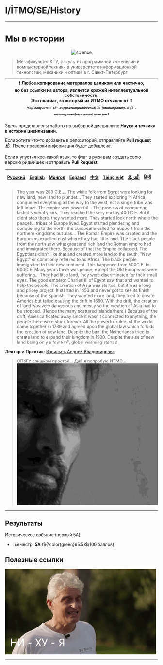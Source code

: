 # I/İTMO/SE/History

---
# Мы в истории
<p align="center">
    <img src="https://media1.tenor.com/m/b6ly4VU5fGEAAAAC/science-scientist.gif" alt="science"/>
</p>

> Мегафакультет КТУ, факультет программной инженерии и компьютерной техники в университете информационной технологии, механики и оптики в г. Санкт-Петербург

| :exclamation: <b>Любое копирование материалов целиком или частично,<br>но без ссылки на автора, является кражей интеллектуальной собственности.<br>Это плагиат, за который из ИТМО отчисляют.</b> :exclamation:<br><sub><sup><i>(ещё получите 1-(2’’-гидроксилциклогексил)-3-[аминопропил]-4-[3’-аминопропил]пиперазин)-ы от нас)</sup></sub></b> |
|---------------------------------------------------------------------------------------------------------------------------------------------------------------------------------------------------------------------------------------------------------------------------------------------------------------------------------------------------|

Здесь представлены работы по выборной дисциплине **Наука и техника в истории цивилизации**.

Если хотите что-то добавить в репозиторий, отправляйте **Pull request** :mailbox_with_mail:. После проверки информация будет добавлена.

Если я упустил кое-какой язык, то флаг в руки вам создать свою версию ридмишек и отправить **Pull Request**.

| [<strong>Русский</strong>](https://github.com/XVIIStarPlatinum/itmo/blob/master/Software%20Engineering/README.md) | [<strong>English</strong>](https://github.com/XVIIStarPlatinum/itmo/blob/master/Software%20Engineering/.docs/README_EN.md) | [<strong>Монгол</strong>](https://github.com/XVIIStarPlatinum/itmo/blob/master/Software%20Engineering/.docs/README_MN.md) | [<strong>Español</strong>](https://github.com/XVIIStarPlatinum/itmo/blob/master/Software%20Engineering/.docs/README_ES.md) | [<strong>中文</strong>](https://github.com/XVIIStarPlatinum/itmo/blob/master/Software%20Engineering/.docs/README_CN.md) | [<strong>Tiếng việt</strong>](https://github.com/XVIIStarPlatinum/itmo/blob/master/Software%20Engineering/.docs/README_VN.md) | [<strong><p dir="rtl" lang="ar">اَلْعَرَبِيَّةُ</p></strong>](https://github.com/XVIIStarPlatinum/itmo/blob/master/Software%20Engineering/.docs/README_AR.md) | [<strong>हिन्दी</strong>](https://github.com/XVIIStarPlatinum/itmo/blob/master/Software%20Engineering/.docs/README_IN.md) |
|-------------------------------------------------------------------------------------------------------------------|----------------------------------------------------------------------------------------------------------------------------|---------------------------------------------------------------------------------------------------------------------------|----------------------------------------------------------------------------------------------------------------------------|-----------------------------------------------------------------------------------------------------------------------|-------------------------------------------------------------------------------------------------------------------------------|---------------------------------------------------------------------------------------------------------------------------------------------------------------|---------------------------------------------------------------------------------------------------------------------------|
> The year was 200 C.E.... The white folk from Egypt were looking for new land, new land to plunder... They started exploring in Africa, conquered everything all the way to the west, not a single tribe was left intact. Thr empire was powerful... The process of conquering lasted several years. They reached the very end by 400 C.E. But it didnt stop there, they wanted more. They started look north where the peaceful tribes of Europe lived. Egypt started plundering and conquering to the north, the Europeans called for support from the northern kingdoms but alas... The Roman Empire was created and the Europeans expelled east where they had little land. The black people from the north saw what great and rich land the Roman empire had and immigrated there. Because of that the Empire collapsed. The Egyptians didn't like that and created more land to the south, "New Egypt" or commonly referred to as Africa. The black people immigrated to their new continent. This happened from 500C.E. to 600C.E. Many years there was peace, except the Old Europeans were suffering... They had little land, they were discriminated for their small eyes. The good emperor Charles III of Egypt saw that and wanted to help the people. The creation of Asia was started, but it was a long and pricey project. It started in 1453 and never got to see its finish because of the Spanish. They wanted more land, they tried to create America but failed causing the drift in 1660. With the drift, the creation of land was very dangerous and messy so the creation of Asia had to be stopped. (Hence the many scattered islands there.) Because of the drift, America floated away since it wasn't connected to anything, the people there were stuck forever. All the powerful rulers of the world came together in 1789 and agreed upon the global law which forbids the creation of new land. Despite the ban, the Netherlands tried to create land to expand their kingdom in 1900. Despite the size of new land being only a few km², global warming started.

**Лектор** и **Практик**: [Васильев Андрей Владимирович](https://my.itmo.ru/persons/289607)
>СПбГУ слишком простой... Дай я попробую ИТМО...
>![gigachad](/img/gifs/gigachad.gif)
---
## Результаты
<s>Историческое событие (первый 5A)</s>
- I семестр: **5A** (${\color{green}95.5}$/100 баллов)
## Полезные ссылки
![tinkov](/img/gifs/oleg-tinkov.gif)

---